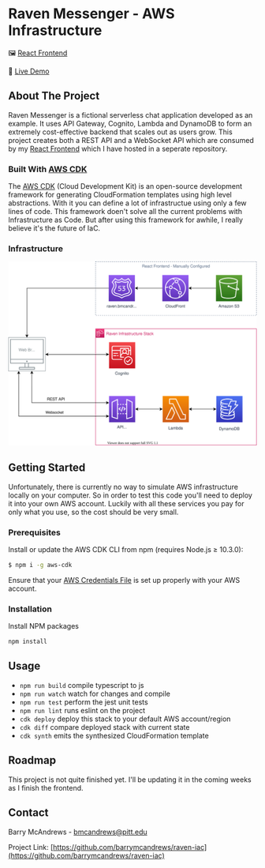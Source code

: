 # Raven Messenger - AWS Infrastructure

🖼️ [React Frontend](https://github.com/barrymcandrews/raven-react)

🚀 [Live Demo](https://raven.bmcandrews.com)


<!-- ABOUT THE PROJECT -->
## About The Project
Raven Messenger is a fictional serverless chat application developed as an example. It uses API Gateway, Cognito, Lambda and DynamoDB to form an extremely cost-effective backend that scales out as users grow. This project creates both a REST API and a WebSocket API which are consumed by my [React Frontend](https://github.com/barrymcandrews/raven-react) which I have hosted in a seperate repository.

### Built With [AWS CDK](https://github.com/aws/aws-cdk)
The [AWS CDK](https://github.com/aws/aws-cdk) (Cloud Development Kit) is an open-source development framework for generating CloudFormation templates using high level abstractions. With it you can define a lot of infrastructue using only a few lines of code. This framework doen't solve all the current problems with Infrastructure as Code. But after using this framework for awhile, I really believe it's the future of IaC.

### Infrastructure
<p align="center">
  <img src="docs/raven-diagram.svg">
</p>


<!-- GETTING STARTED -->
## Getting Started

Unfortunately, there is currently no way to simulate AWS infrastructure locally on your computer. So in order to test this code you'll need to deploy it into your own AWS account. Luckily with all these services you pay for only what you use, so the cost should be very small.

### Prerequisites

Install or update the AWS CDK CLI from npm (requires Node.js ≥ 10.3.0):
```sh
$ npm i -g aws-cdk
```

Ensure that your [AWS Credentials File](https://docs.aws.amazon.com/cli/latest/userguide/cli-configure-files.html) is set up properly with your AWS account.

### Installation

Install NPM packages
```sh
npm install
```

<!-- USAGE EXAMPLES -->
## Usage

 * `npm run build`   compile typescript to js
 * `npm run watch`   watch for changes and compile
 * `npm run test`    perform the jest unit tests
 * `npm run lint`    runs eslint on the project
 * `cdk deploy`      deploy this stack to your default AWS account/region
 * `cdk diff`        compare deployed stack with current state
 * `cdk synth`       emits the synthesized CloudFormation template

<!-- ROADMAP -->
## Roadmap

This project is not quite finished yet. I'll be updating it in the coming weeks as I finish the frontend.



<!-- CONTACT -->
## Contact

Barry McAndrews - bmcandrews@pitt.edu

Project Link: [https://github.com/barrymcandrews/raven-iac](https://github.com/barrymcandrews/raven-iac)
